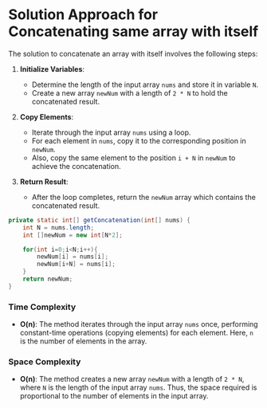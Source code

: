 # Solution Approach for Concatenating same array with itself
The solution to concatenate an array with itself involves the following steps:

1. **Initialize Variables**:
    - Determine the length of the input array `nums` and store it in variable `N`.
    - Create a new array `newNum` with a length of `2 * N` to hold the concatenated result.

2. **Copy Elements**:
    - Iterate through the input array `nums` using a loop.
    - For each element in `nums`, copy it to the corresponding position in `newNum`.
    - Also, copy the same element to the position `i + N` in `newNum` to achieve the concatenation.

3. **Return Result**:
    - After the loop completes, return the `newNum` array which contains the concatenated result.
```java
private static int[] getConcatenation(int[] nums) {
    int N = nums.length;
    int []newNum = new int[N*2];

    for(int i=0;i<N;i++){
        newNum[i] = nums[i];
        newNum[i+N] = nums[i];
    }
    return newNum;
}
```


### Time Complexity
- **O(n)**: The method iterates through the input array `nums` once, performing constant-time operations (copying elements) for each element. Here, `n` is the number of elements in the array.

### Space Complexity
- **O(n)**: The method creates a new array `newNum` with a length of `2 * N`, where `N` is the length of the input array `nums`. Thus, the space required is proportional to the number of elements in the input array.